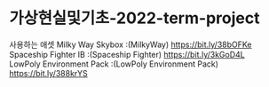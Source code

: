 # 가상현실및기초-2022-term-project


사용하는 애셋
Milky Way Skybox :(MilkyWay) https://bit.ly/38bOFKe  
Spaceship Fighter IB :(Spaceship Fighter) https://bit.ly/3kGoD4L  
LowPoly Environment Pack :(LowPoly Environment Pack) https://bit.ly/388krYS  
